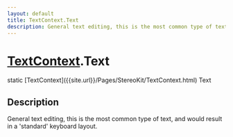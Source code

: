 ```yaml
---
layout: default
title: TextContext.Text
description: General text editing, this is the most common type of text, and would result in a 'standard' keyboard layout.
---
```

# [TextContext]({{site.url}}/Pages/StereoKit/TextContext.html).Text

<div class='signature' markdown='1'>
static [TextContext]({{site.url}}/Pages/StereoKit/TextContext.html) Text
</div>

## Description
General text editing, this is the most common type of text, and would
result in a 'standard' keyboard layout.

